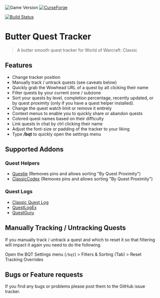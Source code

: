 ![Game Version](https://img.shields.io/badge/Game%20Version-1.13.2-informational)
[![CurseForge](https://img.shields.io/badge/CurseForge-Published-success)](https://www.curseforge.com/wow/addons/butter-quest-tracker)

[![Build Status](https://img.shields.io/travis/com/butter-cookie-kitkat/ButterQuestTracker)](https://travis-ci.com/butter-cookie-kitkat/ButterQuestTracker)

# Butter Quest Tracker

> A butter smooth quest tracker for World of Warcraft: Classic

## Features

- Change tracker position
- Manually track / untrack quests (see caveats below)
- Quickly grab the Wowhead URL of a quest by alt clicking their name
- Filter quests by your current zone / subzone
- Sort your quests by level, completion percentage, recently updated, or by quest proximity (only if you have a quest helper installed).
- Change the quest watch limit or remove it entirely
- Context menus to enable you to quickly share or abandon quests
- Colored quest names based on their difficulty
- Link quests in chat by ctrl clicking their name
- Adjust the font-size or padding of the tracker to your liking
- Type **/bqt** to quickly open the settings menu

## Supported Addons

### Quest Helpers

- [Questie](https://www.curseforge.com/wow/addons/questie) (Removes pins and allows sorting "By Quest Proximity")
- [ClassicCodex](https://www.curseforge.com/wow/addons/ClassicCodex) (Removes pins and allows sorting "By Quest Proximity")

### Quest Logs

- [Classic Quest Log](https://www.curseforge.com/wow/addons/classic-quest-log)
- [QuestLogEx](https://www.wowinterface.com/downloads/info24980-QuestLogEx.html)
- [QuestGuru](https://www.curseforge.com/wow/addons/questguru_classic)

## Manually Tracking / Untracking Quests

If you manually track / untrack a quest and which to reset it so that filtering will impact it again you need to do the following.

Open the BQT Settings menu (`/bqt`) > Filters & Sorting (Tab) > Reset Tracking Overrides

## Bugs or Feature requests

If you find any bugs or problems please post them to the GitHub issue tracker.
